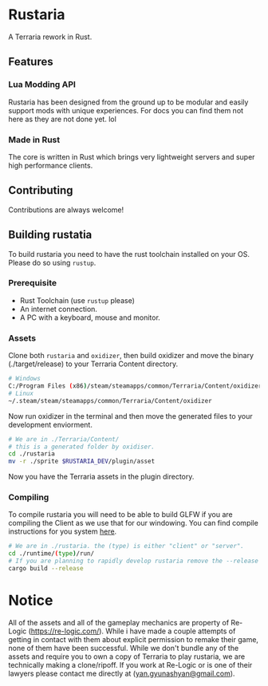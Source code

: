 # Rustaria
A Terraria rework in Rust.

## Features
### Lua Modding API
Rustaria has been designed from the ground up to be modular and easily support mods with unique experiences. For docs you can find them not here as they are not done yet. lol
### Made in Rust
The core is written in Rust which brings very lightweight servers and super high performance clients.


## Contributing
Contributions are always welcome!

## Building rustatia
To build rustaria you need to have the rust toolchain installed on your OS. Please do so using `rustup`.
### Prerequisite
- Rust Toolchain (use `rustup` please)
- An internet connection.
- A PC with a keyboard, mouse and monitor.

### Assets
Clone both `rustaria` and `oxidizer`, then build oxidizer and move the binary (./target/release) to your Terraria Content directory. 
```bash
# Windows
C:/Program Files (x86)/steam/steamapps/common/Terraria/Content/oxidizer.exe
# Linux
~/.steam/steam/steamapps/common/Terraria/Content/oxidizer
```
Now run oxidizer in the terminal and then move the generated files to your development enviorment.
```bash
# We are in ./Terraria/Content/
# this is a generated folder by oxidiser.
cd ./rustaria
mv -r ./sprite $RUSTARIA_DEV/plugin/asset
```
Now you have the Terraria assets in the plugin directory.

### Compiling
To compile rustaria you will need to be able to build GLFW if you are compiling the Client as we use that for our windowing. You can find compile instructions for you system [here](https://www.glfw.org/docs/3.3/compile.html).

```bash
# We are in ./rustaria. the (type) is either "client" or "server". 
cd ./runtime/(type)/run/
# If you are planning to rapidly develop rustaria remove the --release tag as that heavily increases build times. 
cargo build --release
```

# Notice
All of the assets and all of the gameplay mechanics are property of Re-Logic (https://re-logic.com/). While i have made a couple attempts of getting in contact with them about explicit permission to remake their game, none of them have been successful. While we don't bundle any of the assets and require you to own a copy of Terraria to play rustaria, we are technically making a clone/ripoff. If you work at Re-Logic or is one of their lawyers please contact me directly at (yan.gyunashyan@gmail.com).

